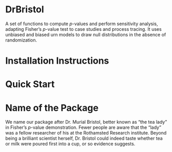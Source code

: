 # DrBristol

A set of functions to compute $p$-values and perform sensitivity analysis, adapting Fisher’s $p$-value test to case studies and process tracing. It uses unbiased and biased urn models to draw null distributions in the absence of randomization.

# Installation Instructions

# Quick Start 

# Name of the Package

We name our package after Dr. Murial Bristol, better known as “the tea lady” in Fisher’s $p$-value demonstration. Fewer people are aware that the “lady” was a fellow researcher of his at the Rothamsted Research institute. Beyond being a brilliant scientist herself, Dr. Bristol could indeed taste whether tea or milk were poured first into a cup, or so evidence suggests.
